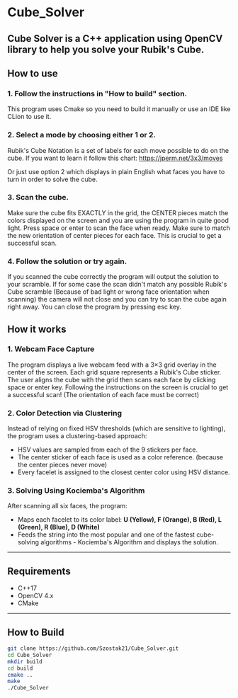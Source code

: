 # Cube_Solver

**Cube Solver** is a C++ application using OpenCV library to help you solve your Rubik's Cube.
---

## How to use

### 1. Follow the instructions in "How to build" section.
This program uses Cmake so you need to build it manually or use an IDE like CLion to use it.

### 2. Select a mode by choosing either 1 or 2.
Rubik's Cube Notation is a set of labels for each move possible to do on the cube.
If you want to learn it follow this chart:
https://jperm.net/3x3/moves

Or just use option 2 which displays in plain English what faces you have to turn in order to solve the cube.

### 3. Scan the cube.
Make sure the cube fits EXACTLY in the grid, the CENTER pieces match the colors displayed on the screen and you are using the program in quite good light. 
Press space or enter to scan the face when ready. Make sure to match the new orientation of center pieces for each face.
This is crucial to get a successful scan.

### 4. Follow the solution or try again.
If you scanned the cube correctly the program will output the solution to your scramble. 
If for some case the scan didn't match any possible Rubik's Cube scramble (Because of bad light or wrong face orientation when scanning)
the camera will not close and you can try to scan the cube again right away. You can close the program by pressing esc key.

## How it works

### 1. Webcam Face Capture
The program displays a live webcam feed with a 3×3 grid overlay in the center of the screen. Each grid square represents a Rubik's Cube sticker. The user aligns the cube with the grid then scans each face by clicking space or enter key. 
Following the instructions on the screen is crucial to get a successful scan! (The orientation of each face must be correct)

### 2. Color Detection via Clustering
Instead of relying on fixed HSV thresholds (which are sensitive to lighting), the program uses a clustering-based approach:
- HSV values are sampled from each of the 9 stickers per face.
- The center sticker of each face is used as a color reference. (because the center pieces never move)
- Every facelet is assigned to the closest center color using HSV distance.

### 3. Solving Using Kociemba's Algorithm
After scanning all six faces, the program:
- Maps each facelet to its color label: **U (Yellow), F (Orange), B (Red), L (Green), R (Blue), D (White)**
- Feeds the string into the most popular and one of the fastest cube-solving algorithms - Kociemba's Algorithm and displays the solution.
---

## Requirements

- C++17
- OpenCV 4.x
- CMake

---

## How to Build

```bash
git clone https://github.com/Szostak21/Cube_Solver.git
cd Cube_Solver
mkdir build
cd build
cmake ..
make
./Cube_Solver
